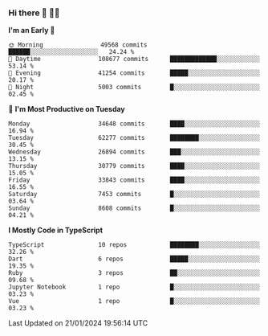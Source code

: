 ### Hi there 👋 🧑‍💻



<!--START_SECTION:waka-->
**I'm an Early 🐤** 

```text
🌞 Morning                49568 commits       ██████░░░░░░░░░░░░░░░░░░░   24.24 % 
🌆 Daytime                108677 commits      █████████████░░░░░░░░░░░░   53.14 % 
🌃 Evening                41254 commits       █████░░░░░░░░░░░░░░░░░░░░   20.17 % 
🌙 Night                  5003 commits        █░░░░░░░░░░░░░░░░░░░░░░░░   02.45 % 
```
📅 **I'm Most Productive on Tuesday** 

```text
Monday                   34648 commits       ████░░░░░░░░░░░░░░░░░░░░░   16.94 % 
Tuesday                  62277 commits       ████████░░░░░░░░░░░░░░░░░   30.45 % 
Wednesday                26894 commits       ███░░░░░░░░░░░░░░░░░░░░░░   13.15 % 
Thursday                 30779 commits       ████░░░░░░░░░░░░░░░░░░░░░   15.05 % 
Friday                   33843 commits       ████░░░░░░░░░░░░░░░░░░░░░   16.55 % 
Saturday                 7453 commits        █░░░░░░░░░░░░░░░░░░░░░░░░   03.64 % 
Sunday                   8608 commits        █░░░░░░░░░░░░░░░░░░░░░░░░   04.21 % 
```


**I Mostly Code in TypeScript** 

```text
TypeScript               10 repos            ████████░░░░░░░░░░░░░░░░░   32.26 % 
Dart                     6 repos             █████░░░░░░░░░░░░░░░░░░░░   19.35 % 
Ruby                     3 repos             ██░░░░░░░░░░░░░░░░░░░░░░░   09.68 % 
Jupyter Notebook         1 repo              █░░░░░░░░░░░░░░░░░░░░░░░░   03.23 % 
Vue                      1 repo              █░░░░░░░░░░░░░░░░░░░░░░░░   03.23 % 
```




 Last Updated on 21/01/2024 19:56:14 UTC
<!--END_SECTION:waka-->


